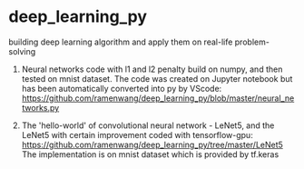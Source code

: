 # deep_learning_py
building deep learning algorithm and apply them on real-life problem-solving 

1. Neural networks code with l1 and l2 penalty build on numpy, and then tested on mnist dataset. The code was created on Jupyter notebook but has been automatically converted into py by VScode: https://github.com/ramenwang/deep_learning_py/blob/master/neural_networks.py

2. The 'hello-world' of convolutional neural network - LeNet5, and the LeNet5 with certain improvement coded with tensorflow-gpu:
https://github.com/ramenwang/deep_learning_py/tree/master/LeNet5
The implementation is on mnist dataset which is provided by tf.keras
